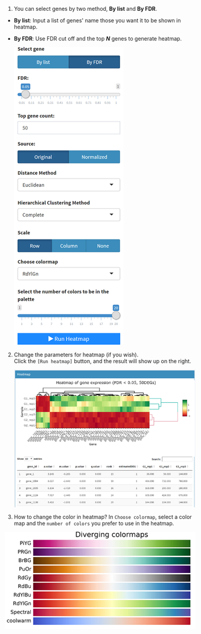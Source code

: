 1. You can select genes by two method, **By list** and **By FDR**.  
  - **By list**: Input a list of genes' name those you want it to be shown in heatmap.  
  - **By FDR**: Use FDR cut off and the top ***N*** genes to generate heatmap.  

    ![Heatmap Parameters](../www/HeatmapParameters.png)  
2. Change the parameters for heatmap (if you wish).  
   Click the `[Run heatmap]` button, and the result will show up on the right.  

    ![heatmap](../www/heatmap.png)    

3. How to change the color in heatmap?
   In `Choose colormap`, select a color map and the `number of colors` you prefer to use in the heatmap.  

![color map](../www/colormap.png)
